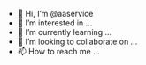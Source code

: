 - 👋 Hi, I’m @aaservice
- 👀 I’m interested in ...
- 🌱 I’m currently learning ...
- 💞️ I’m looking to collaborate on ...
- 📫 How to reach me ...

<!---
aaservice/aaservice is a ✨ special ✨ repository because its `README.md` (this file) appears on your GitHub profile.
You can click the Preview link to take a look at your changes.
--->

